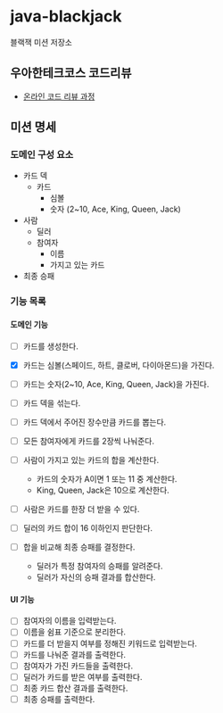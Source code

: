 # java-blackjack

블랙잭 미션 저장소

## 우아한테크코스 코드리뷰

- [온라인 코드 리뷰 과정](https://github.com/woowacourse/woowacourse-docs/blob/master/maincourse/README.md)

## 미션 명세

### 도메인 구성 요소
- 카드 덱
  - 카드
    - 심볼
    - 숫자 (2~10, Ace, King, Queen, Jack)
- 사람
  - 딜러
  - 참여자
    - 이름
    - 가지고 있는 카드
- 최종 승패

### 기능 목록
#### 도메인 기능
- [ ] 카드를 생성한다.
- [x] 카드는 심볼(스페이드, 하트, 클로버, 다이아몬드)을 가진다. 
- [ ] 카드는 숫자(2~10, Ace, King, Queen, Jack)을 가진다. 

- [ ] 카드 덱을 섞는다.
- [ ] 카드 덱에서 주어진 장수만큼 카드를 뽑는다.
- [ ] 모든 참여자에게 카드를 2장씩 나눠준다.

- [ ] 사람이 가지고 있는 카드의 합을 계산한다.
  - 카드의 숫자가 A이면 1 또는 11 중 계산한다.
  - King, Queen, Jack은 10으로 계산한다.
- [ ] 사람은 카드를 한장 더 받을 수 있다.

- [ ] 딜러의 카드 합이 16 이하인지 판단한다.

- [ ] 합을 비교해 최종 승패를 결정한다.
  - 딜러가 특정 참여자의 승패를 알려준다.
  - 딜러가 자신의 승패 결과를 합산한다.

#### UI 기능
- [ ] 참여자의 이름을 입력받는다.
- [ ] 이름을 쉼표 기준으로 분리한다.
- [ ] 카드를 더 받을지 여부를 정해진 키워드로 입력받는다.
- [ ] 카드를 나눠준 결과를 출력한다.
- [ ] 참여자가 가진 카드들을 출력한다.
- [ ] 딜러가 카드를 받은 여부를 출력한다.
- [ ] 최종 카드 합산 결과를 출력한다.
- [ ] 최종 승패를 출력한다.
